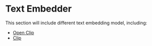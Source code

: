 # Text Embedder
This section will include different text embedding model, including:
-   [Open Clip](https://github.com/mlfoundations/open_clip)
-   [Clip](https://github.com/openai/CLIP)